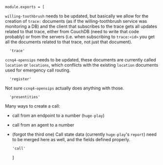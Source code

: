     module.exports = [

`willing-toothbrush` needs to be updated, but basically we allow for the creation of `trace:` documents (as if the willing-toothbrush service was monitoring a DB) and the client that subscribes to the trace gets all updates related to that trace, either from CouchDB (need to write that code probably) or from the servers (i.e. when subscribing to `trace:<id>` you get all the documents related to that trace, not just that document).

      'trace'

`ccnq4-opensips` needs to be updated, these documents are currently called `location` or `locations`, which conflicts with the existing `location` documents used for emergency call routing.

      'register'

Not sure `ccnq4-opensips` actually does anything with those.

      'presentities'

Many ways to create a call:
- call from an endpoint to a number (`huge-play`)
- call from an agent to a number
- (forgot the third one)
Call state data (currently `huge-play`'s `report`) need to be merged here as well, and the fields defined properly.

      'call'

    ]
